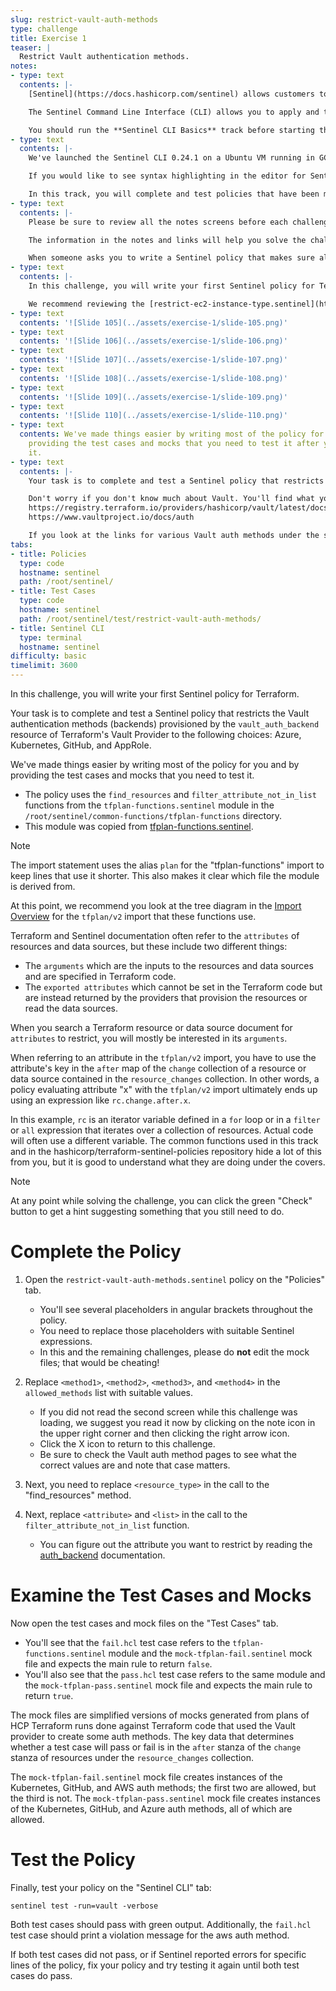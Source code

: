 ```yaml
---
slug: restrict-vault-auth-methods
type: challenge
title: Exercise 1
teaser: |
  Restrict Vault authentication methods.
notes:
- type: text
  contents: |-
    [Sentinel](https://docs.hashicorp.com/sentinel) allows customers to implement policy-as-code in the same way that Terraform implements infrastructure-as-code.

    The Sentinel Command Line Interface (CLI) allows you to apply and test Sentinel policies including those that use mocks generated from HCP Terraform and Terraform Enterprise plans.

    You should run the **Sentinel CLI Basics** track before starting this track.
- type: text
  contents: |-
    We've launched the Sentinel CLI 0.24.1 on a Ubuntu VM running in GCP so that you don't need to download or install it.

    If you would like to see syntax highlighting in the editor for Sentinel policies, we suggest selecting "ruby" in the language drop-down at the bottom of the editor.

    In this track, you will complete and test policies that have been mostly written for you but have placeholders in angular brackets that you must replace with suitable Sentinel code. When doing this, do not keep the angular brackets, but do keep any quotes that might surround them.
- type: text
  contents: |-
    Please be sure to review all the notes screens before each challenge and to open the links in them in browser tabs outside of the Instruqt UI.

    The information in the notes and links will help you solve the challenges. We're intentionally giving you links instead of the actual information to simulate what you will have to do in the real world.

    When someone asks you to write a Sentinel policy that makes sure all S3 buckets are encrypted, they probably won't tell you which Terraform resource provisions an S3 bucket or which of its attributes determine its encryption. You're going to have to figure these things out on your own by searching for and reading relevant documentation.
- type: text
  contents: |-
    In this challenge, you will write your first Sentinel policy for Terraform.

    We recommend reviewing the [restrict-ec2-instance-type.sentinel](https://github.com/hashicorp/terraform-sentinel-policies/blob/main/aws/restrict-ec2-instance-type.sentinel) policy and the following slides from the Sentinel-for-Terraform-v4.pptx presentation at this point.
- type: text
  contents: '![Slide 105](../assets/exercise-1/slide-105.png)'
- type: text
  contents: '![Slide 106](../assets/exercise-1/slide-106.png)'
- type: text
  contents: '![Slide 107](../assets/exercise-1/slide-107.png)'
- type: text
  contents: '![Slide 108](../assets/exercise-1/slide-108.png)'
- type: text
  contents: '![Slide 109](../assets/exercise-1/slide-109.png)'
- type: text
  contents: '![Slide 110](../assets/exercise-1/slide-110.png)'
- type: text
  contents: We've made things easier by writing most of the policy for you and by
    providing the test cases and mocks that you need to test it after you complete
    it.
- type: text
  contents: |-
    Your task is to complete and test a Sentinel policy that restricts the Vault authentication methods (backends) provisioned by Terraform's Vault Provider.

    Don't worry if you don't know much about Vault. You'll find what you need in these URLs:
    https://registry.terraform.io/providers/hashicorp/vault/latest/docs/resources/auth_backend
    https://www.vaultproject.io/docs/auth

    If you look at the links for various Vault auth methods under the second of these links, you'll see that the `vault auth enable` command always specifies the auth method type with a single lower-case string identical to or similar to the full name of the auth method. These strings are also what the Terraform Vault Provider uses when creating Vault auth methods.
tabs:
- title: Policies
  type: code
  hostname: sentinel
  path: /root/sentinel/
- title: Test Cases
  type: code
  hostname: sentinel
  path: /root/sentinel/test/restrict-vault-auth-methods/
- title: Sentinel CLI
  type: terminal
  hostname: sentinel
difficulty: basic
timelimit: 3600
---
```

<style>
  v {
    display: inline-flex;
    color: white;
    background-color: rgb(17, 158, 111);
    align-items: center;
    justify-content: center;
    font-size: 14px;
    padding: 10px;
    border-radius: 2px;
    height: 24px;
  }
  t {
    display: inline-flex;
    border-radius: 5px;
    background-color: rgba(30,38,55,1);
    color: rgba(151,159,175,1);
    padding: 2px 10px 2px 5px;
    font-size: 14px;
    letter-spacing: 1.2px;
    justify-content: center;
    height: 24px;
    align-items: center;
  }
  t > a img {
    display: inline-block;
    max-height: 24px;
  }
  c {
    display: flex;
    justify-content: center;
    border-radius: 5px;
    background-color: black;
  }
  c > img {
    max-width: 200px;
    max-height: 200px;
  }
</style>

In this challenge, you will write your first Sentinel policy for Terraform.

Your task is to complete and test a Sentinel policy that restricts the Vault authentication methods (backends) provisioned by the `vault_auth_backend` resource of Terraform's Vault Provider to the following choices: Azure, Kubernetes, GitHub, and AppRole.

We've made things easier by writing most of the policy for you and by providing the test cases and mocks that you need to test it.
- The policy uses the `find_resources` and `filter_attribute_not_in_list` functions from the `tfplan-functions.sentinel` module in the `/root/sentinel/common-functions/tfplan-functions` directory.
- This module was copied from [tfplan-functions.sentinel](https://github.com/hashicorp/terraform-sentinel-policies/blob/main/common-functions/tfplan-functions/tfplan-functions.sentinel).

> [!NOTE]
> The import statement uses the alias `plan` for the "tfplan-functions" import to keep lines that use it shorter. This also makes it clear which file the module is derived from.

At this point, we recommend you look at the tree diagram in the [Import Overview](https://www.terraform.io/docs/cloud/sentinel/import/tfplan-v2.html#import-overview) for the `tfplan/v2` import that these functions use.

Terraform and Sentinel documentation often refer to the `attributes` of resources and data sources, but these include two different things:
  - The `arguments` which are the inputs to the resources and data sources and are specified in Terraform code.
  - The `exported attributes` which cannot be set in the Terraform code but are instead returned by the providers that provision the resources or read the data sources.

When you search a Terraform resource or data source document for `attributes` to restrict, you will mostly be interested in its `arguments`.

When referring to an attribute in the `tfplan/v2` import, you have to use the attribute's key in the `after` map of the `change` collection of a resource or data source contained in the `resource_changes` collection. In other words, a policy evaluating attribute "x" with the `tfplan/v2` import ultimately ends up using an expression like `rc.change.after.x`.

In this example, `rc` is an iterator variable defined in a `for` loop or in a `filter` or `all` expression that iterates over a collection of resources. Actual code will often use a different variable. The common functions used in this track and in the hashicorp/terraform-sentinel-policies repository hide a lot of this from you, but it is good to understand what they are doing under the covers.

> [!NOTE]
> At any point while solving the challenge, you can click the green "Check" button to get a hint suggesting something that you still need to do.

Complete the Policy
===
1. Open the `restrict-vault-auth-methods.sentinel` policy on the "Policies" tab.
    - You'll see several placeholders in angular brackets throughout the policy.
    - You need to replace those placeholders with suitable Sentinel expressions.
    - In this and the remaining challenges, please do **not** edit the mock files; that would be cheating!

2. Replace `<method1>`, `<method2>`, `<method3>`, and `<method4>` in the `allowed_methods` list with suitable values.
    - If you did not read the second screen while this challenge was loading, we suggest you read it now by clicking on the note icon in the upper right corner and then clicking the right arrow icon.
    - Click the X icon to return to this challenge.
    - Be sure to check the Vault auth method pages to see what the correct values are and note that case matters.

3. Next, you need to replace `<resource_type>` in the call to the "find_resources" method.

4. Next, replace `<attribute>` and `<list>` in the call to the `filter_attribute_not_in_list` function.
    - You can figure out the attribute you want to restrict by reading the [auth_backend](https://registry.terraform.io/providers/hashicorp/vault/latest/docs/resources/auth_backend) documentation.

Examine the Test Cases and Mocks
===
Now open the test cases and mock files on the "Test Cases" tab.
- You'll see that the `fail.hcl` test case refers to the `tfplan-functions.sentinel` module and the `mock-tfplan-fail.sentinel` mock file and expects the main rule to return `false`.
- You'll also see that the `pass.hcl` test case refers to the same module and the `mock-tfplan-pass.sentinel` mock file and expects the main rule to return `true`.

The mock files are simplified versions of mocks generated from plans of HCP Terraform runs done against Terraform code that used the Vault provider to create some auth methods. The key data that determines whether a test case will pass or fail is in the `after` stanza of the `change` stanza of resources under the `resource_changes` collection.

The `mock-tfplan-fail.sentinel` mock file creates instances of the Kubernetes, GitHub, and AWS auth methods; the first two are allowed, but the third is not. The `mock-tfplan-pass.sentinel` mock file creates instances of the Kubernetes, GitHub, and Azure auth methods, all of which are allowed.

Test the Policy
===
Finally, test your policy on the "Sentinel CLI" tab:
```
sentinel test -run=vault -verbose
```
Both test cases should pass with green output. Additionally, the `fail.hcl` test case should print a violation message for the aws auth method.

If both test cases did not pass, or if Sentinel reported errors for specific lines of the policy, fix your policy and try testing it again until both test cases do pass.
